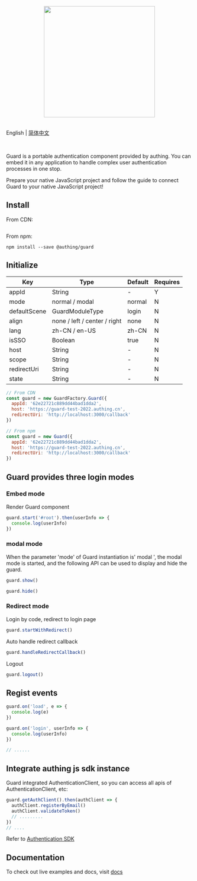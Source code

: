 <div align=center>
  <img width="300" src="https://files.authing.co/authing-console/authing-logo-new-20210924.svg" />
</div>

<br />

English | [简体中文](./README.zh_CN.md)

<br />

Guard is a portable authentication component provided by authing. You can embed it in any application to handle complex user authentication processes in one stop.

Prepare your native JavaScript project and follow the guide to connect Guard to your native JavaScript project!

## Install

From CDN:

``` shell

```

From npm:

``` shell
npm install --save @authing/guard
```

## Initialize

|Key|Type|Default|Requires
|-----|----|----|----|
|appId|String| - |Y|
|mode|normal / modal|normal|N|
|defaultScene|GuardModuleType|login|N|
|align|none / left / center / right | none | N | Guard default position|
|lang|zh-CN / en-US|zh-CN|N|
|isSSO|Boolean|true|N|
|host|String| - |N|
|scope|String| - |N|
|redirectUri|String| - |N|
|state|String| - |N|


``` javascript
// From CDN
const guard = new GuardFactory.Guard({
  appId: '62e22721c889dd44bad1dda2',
  host: 'https://guard-test-2022.authing.cn',
  redirectUri: 'http://localhost:3000/callback'
})

// From npm
const guard = new Guard({
  appId: '62e22721c889dd44bad1dda2',
  host: 'https://guard-test-2022.authing.cn',
  redirectUri: 'http://localhost:3000/callback'
})
```

## Guard provides three login modes

### Embed mode

Render Guard component

``` javascript
guard.start('#root').then(userInfo => {
  console.log(userInfo)
})
```

### modal mode

When the parameter 'mode' of Guard instantiation is' modal ', the modal mode is started, and the following API can be used to display and hide the guard.

``` javascript
guard.show()
```

``` javascript
guard.hide()
```

### Redirect mode

Login by code, redirect to login page

``` javascript
guard.startWithRedirect()
```

Auto handle redirect callback

``` javascript
guard.handleRedirectCallback()
```

Logout

``` javascript
guard.logout()
```

## Regist events

``` javascript
guard.on('load', e => {
  console.log(e)
})

guard.on('login', userInfo => {
  console.log(userInfo)
})

// ......
```

## Integrate authing js sdk instance

Guard integrated AuthenticationClient, so you can access all apis of AuthenticationClient, etc:

``` javascript
guard.getAuthClient().then(authClient => {
  authClient.registerByEmail()
  authClient.validateToken()
  // .........
})
// ....
```

Refer to [Authentication SDK](https://docs.authing.cn/v2/reference/sdk-for-node/authentication/) 

## Documentation

To check out live examples and docs, visit [docs](https://docs.authing.cn/v2/reference/guard/v2/)
